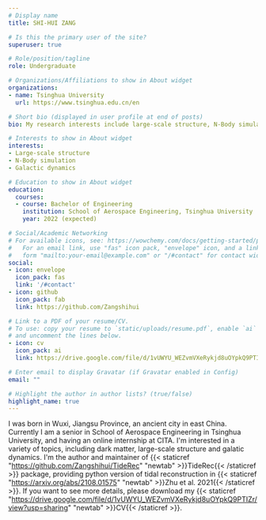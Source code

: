 ```yaml
---
# Display name
title: SHI-HUI ZANG

# Is this the primary user of the site?
superuser: true

# Role/position/tagline
role: Undergraduate

# Organizations/Affiliations to show in About widget
organizations:
- name: Tsinghua University
  url: https://www.tsinghua.edu.cn/en

# Short bio (displayed in user profile at end of posts)
bio: My research interests include large-scale structure, N-Body simulation and galactic dynamics.

# Interests to show in About widget
interests:
- Large-scale structure
- N-Body simulation
- Galactic dynamics

# Education to show in About widget
education:
  courses:
  - course: Bachelor of Engineering
    institution: School of Aerospace Engineering, Tsinghua University
    year: 2022 (expected)

# Social/Academic Networking
# For available icons, see: https://wowchemy.com/docs/getting-started/page-builder/#icons
#   For an email link, use "fas" icon pack, "envelope" icon, and a link in the
#   form "mailto:your-email@example.com" or "/#contact" for contact widget.
social:
- icon: envelope
  icon_pack: fas
  link: '/#contact'
- icon: github
  icon_pack: fab
  link: https://github.com/Zangshihui

# Link to a PDF of your resume/CV.
# To use: copy your resume to `static/uploads/resume.pdf`, enable `ai` icons in `params.toml`, 
# and uncomment the lines below.
- icon: cv
  icon_pack: ai
  link: https://drive.google.com/file/d/1vUWYU_WEZvmVXeRykjd8uOYpkQ9PTIZr/view?usp=sharing

# Enter email to display Gravatar (if Gravatar enabled in Config)
email: ""

# Highlight the author in author lists? (true/false)
highlight_name: true
---
```


I was born in Wuxi, Jiangsu Province, an ancient city in east China. Currently I am a senior in School of Aerospace Engineering in Tsinghua University, and having an online internship at CITA. I'm interested in a variety of topics, including dark matter, large-scale structure and galatic dynamics. I'm the author and maintainer of {{< staticref "https://github.com/Zangshihui/TideRec" "newtab" >}}TideRec{{< /staticref >}} package, providing python version of tidal reconstruction in {{< staticref "https://arxiv.org/abs/2108.01575" "newtab" >}}Zhu et al. 2021{{< /staticref >}}. If you want to see more details, please download my {{< staticref "https://drive.google.com/file/d/1vUWYU_WEZvmVXeRykjd8uOYpkQ9PTIZr/view?usp=sharing" "newtab" >}}CV{{< /staticref >}}.
